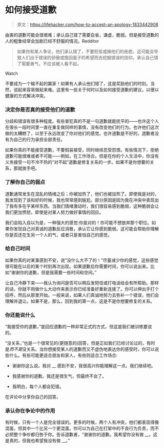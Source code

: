 # 如何接受道歉

> 原文：<https://lifehacker.com/how-to-accept-an-apology-1833442908>

由衷的道歉可能会很艰难；承认自己错了需要自省，谦虚，脆弱。但是接受道歉的人的粗鲁经常会加剧已经不舒服的情况。Redditor

> 如果你和某人争论，他们承认错了，不要贬低或揭他们的疮疤。这可能会导致人们出于错误的骄傲或挽回面子的希望而去挖掘错误的信仰。承认自己错了需要勇气，不应该被人看不起。

Watch

不要成为一个输不起的赢家！如果有人承认他们错了，这是奖励他们的时刻。当然，说起来容易做起来难。这里有一些关于何时以及如何接受道歉的建议，以便以健康的方式解决冲突。

### 决定你是否真的接受他们的道歉

分歧和错误有很多种程度。有些冒犯真的不是一句道歉就能抚平的——也许这个人在很长一段时间里一直在重复做同样的事情，没有改变他们的行为。也许他们这次做的太糟糕了，以至于永远改变了你对他们的感觉。也许道歉是不好的，道歉者没有为自己的行为承担全部责任。

如果你真的不能接受道歉，不要假装接受，同时继续忍受怨恨。有些情况下，拒绝道歉可能很难或者不可能——例如，在工作场合。但是在你的个人生活中，你没有义务接受一句不冷不热的“对不起”道歉是修复关系的一步。如果不是你想要的关系，那就放手吧。

### 了解你自己的弱点

道歉通常发生在混乱的情绪之后；你被加热了，他们也被加热了。即使我是对的，我发现到了该和好的时候，我也常常感到尴尬。部分原因是因为我在冲突中表现出了我有多在乎某样东西。当我们情绪激动时，我们很容易感到脆弱，这种脆弱会让我们更加愤怒，即使是对某人努力做好事情的回应。

我们会陷入自以为是，一种强大的感觉:你是对的！你可能不想放弃那个职位。如果你发现自己对真诚的道歉反应消极，承认它让你感到脆弱。这可能会帮助你理解你是否还在生另一个人的气，或者只是害怕自己的感觉。

### 给自己时间

如果你真的对某事感到不安，说“没什么大不了的！”尽量减少你的感觉，这些感觉很可能在以后的某个时刻再次出现。如果道歉后你需要时间，你可以说出来。比如“谢谢你的道歉，但是我需要一些时间和空间。”

让自己冷静下来——我认为询问是否可以稍后发短信或打电话给会有所帮助。那样的话，你就不用做什么大动作来表示你已经准备好重新连接了。你可以伸出手打个招呼，然后从那里开始。一般来说，如果人们真诚地努力去弥补一个错误，他们会理解并退让。如果不是，那么，回到我的第一点，这是不是你想要修复的关系。

### 你还能说什么

“我接受你的道歉，”是回应道歉的一种非常正式的方式，但这是我们被训练要说的。

“没关系，”也是一个很常见的(更随意的)回答，但是正如我们已经讨论过的，有时是*而不是*没关系。当你想接受某人的道歉而又不虚伪地表达你的感受时，你可以说些什么。有些可能更适合朋友和家人，有些则适合工作场合:

*   谢谢你这么说。我对 __ 感到不安，我很高兴你能理解这一点。我们继续吧。

*   我感谢你的道歉。我还是很生气，但最终不会了。

*   我明白，每个人都会犯错。

在评论中分享你自己的回答。

### 承认你在争论中的作用

有时候，只有一个人是完全错误的。更多的时候，两个人有冲突，他们都表现得像混蛋，但其中一个比另一个更混蛋。你可以为自己在打架中的不良行为负责，而不必把整个争吵都归咎于你。告诉道歉者，“谢谢你的道歉。我希望你没有做 __，这是真的，但我也希望我没有做 __。”